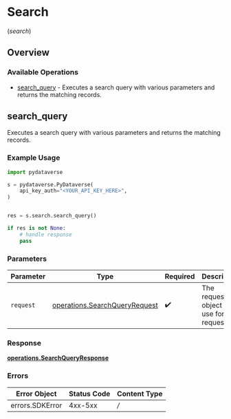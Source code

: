 # Search
(*search*)

## Overview

### Available Operations

* [search_query](#search_query) - Executes a search query with various parameters and returns the matching records.

## search_query

Executes a search query with various parameters and returns the matching records.

### Example Usage

```python
import pydataverse

s = pydataverse.PyDataverse(
    api_key_auth="<YOUR_API_KEY_HERE>",
)


res = s.search.search_query()

if res is not None:
    # handle response
    pass

```

### Parameters

| Parameter                                                                      | Type                                                                           | Required                                                                       | Description                                                                    |
| ------------------------------------------------------------------------------ | ------------------------------------------------------------------------------ | ------------------------------------------------------------------------------ | ------------------------------------------------------------------------------ |
| `request`                                                                      | [operations.SearchQueryRequest](../../models/operations/searchqueryrequest.md) | :heavy_check_mark:                                                             | The request object to use for the request.                                     |

### Response

**[operations.SearchQueryResponse](../../models/operations/searchqueryresponse.md)**

### Errors

| Error Object    | Status Code     | Content Type    |
| --------------- | --------------- | --------------- |
| errors.SDKError | 4xx-5xx         | */*             |
